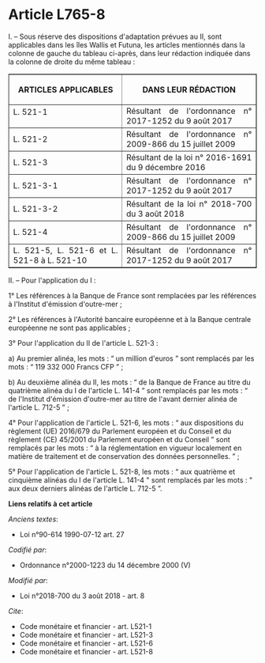# Article L765-8

I. – Sous réserve des dispositions d'adaptation prévues au II, sont applicables dans les îles Wallis et Futuna, les articles
mentionnés dans la colonne de gauche du tableau ci-après, dans leur rédaction indiquée dans la colonne de droite du même
tableau :

<table border="1">
  <tbody>
    <tr>
      <th>

ARTICLES APPLICABLES</th>
      <th>

DANS LEUR RÉDACTION</th>
    </tr>
    <tr>
      <td align="justify">
L. 521-1
</td>
      <td align="justify">Résultant de l'ordonnance n° 2017-1252 du 9 août 2017</td>
    </tr>
    <tr>
      <td align="justify">L. 521-2</td>
      <td align="justify">Résultant de l'ordonnance n° 2009-866 du 15 juillet 2009</td>
    </tr>
    <tr>
      <td align="justify">L. 521-3</td>
      <td align="justify">Résultant de la loi n° 2016-1691 du 9 décembre 2016</td>
    </tr>
    <tr>
      <td align="justify">L. 521-3-1</td>
      <td align="justify">Résultant de l'ordonnance n° 2017-1252 du 9 août 2017</td>
    </tr>
    <tr>
      <td align="justify">L. 521-3-2</td>
      <td align="justify">Résultant de la loi n° 2018-700 du 3 août 2018</td>
    </tr>
    <tr>
      <td align="justify">L. 521-4</td>
      <td align="justify">Résultant de l'ordonnance n° 2009-866 du 15 juillet 2009</td>
    </tr>
    <tr>
      <td align="justify">L. 521-5, L. 521-6 et L. 521-8 à L. 521-10</td>
      <td align="justify">Résultant de l'ordonnance n° 2017-1252 du 9 août 2017</td>
    </tr>
  </tbody>
</table>

II. – Pour l'application du I :

1° Les références à la Banque de France sont remplacées par les références à l'Institut d'émission d'outre-mer ;

2° Les références à l'Autorité bancaire européenne et à la Banque centrale européenne ne sont pas applicables ;

3° Pour l'application du II de l'article L. 521-3 :

a) Au premier alinéa, les mots : “ un million d'euros ” sont remplacés par les mots : “ 119 332 000 Francs CFP ” ;

b) Au deuxième alinéa du II, les mots : “ de la Banque de France au titre du quatrième alinéa du I de l'article L. 141-4 ”
sont remplacés par les mots : “ de l'Institut d'émission d'outre-mer au titre de l'avant dernier alinéa de l'article L. 712-5
” ;

4° Pour l'application de l'article L. 521-6, les mots : “ aux dispositions du règlement (UE) 2016/679 du Parlement européen
et du Conseil et du règlement (CE) 45/2001 du Parlement européen et du Conseil ” sont remplacés par les mots : “ à la
réglementation en vigueur localement en matière de traitement et de conservation des données personnelles. ” ;

5° Pour l'application de l'article L. 521-8, les mots : “ aux quatrième et cinquième alinéas du I de l'article L. 141-4 "
sont remplacés par les mots : " aux deux derniers alinéas de l'article L. 712-5 ”.

**Liens relatifs à cet article**

_Anciens textes_:

  - Loi n°90-614 1990-07-12 art. 27

_Codifié par_:

  - Ordonnance n°2000-1223 du 14 décembre 2000 (V)

_Modifié par_:

  - Loi n°2018-700 du 3 août 2018 - art. 8

_Cite_:

  - Code monétaire et financier - art. L521-1
  - Code monétaire et financier - art. L521-3
  - Code monétaire et financier - art. L521-6
  - Code monétaire et financier - art. L521-8

